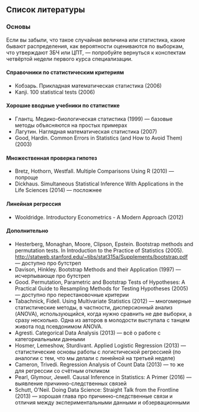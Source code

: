 ## Список литературы

### Основы

Если вы забыли, что такое случайная величина или статистика, какие бывают распределения, как вероятности оцениваются по выборкам, что утверждают ЗБЧ или ЦПТ, — попробуйте вернуться к конспектам четвёртой недели первого курса специализации.

#### Справочники по статистическим критериям

- Кобзарь. Прикладная математическая статистика (2006)
- Kanji. 100 statistical tests (2006)

#### Хорошие вводные учебники по статистике

- Глантц. Медико-биологическая статистика (1999) — базовые методы объясняются на простых примерах
- Лагутин. Наглядная математическая статистика (2007)
- Good, Hardin. Common Errors in Statistics (and How to Avoid Them) (2003)

#### Множественная проверка гипотез

- Bretz, Hothorn, Westfall. Multiple Comparisons Using R (2010) — попроще
- Dickhaus. Simultaneous Statistical Inference With Applications in the Life Sciences (2014) — посложнее

#### Линейная регрессия

- Wooldridge. Introductory Econometrics - A Modern Approach (2012)

#### Дополнительно

- Hesterberg, Monaghan, Moore, Clipson, Epstein. Bootstrap methods and permutation tests. In Introduction to the Practice of Statistics (2005). http://statweb.stanford.edu/~tibs/stat315a/Supplements/bootstrap.pdf — доступно про бутстреп
- Davison, Hinkley. Bootstrap Methods and their Application (1997) — исчерпывающе про бутстреп
- Good. Permutation, Parametric and Bootstrap Tests of Hypotheses: A Practical Guide to Resampling Methods for Testing Hypotheses (2005) — доступно про перестановочные критерии
- Tabachnick, Fidell. Using Multivariate Statistics (2012) — многомерные статистические методы, в частности, дисперсионный анализ (ANOVA), использующийся, когда нужно сравнить не две выборки, а сразу несколько. Одна из авторов в молодости выступала с танцем живота под псевдонимом ANOVA.
- Agresti. Categorical Data Analysis (2013) — всё о работе с категориальными данными
- Hosmer, Lemeshow, Sturdivant. Applied Logistic Regression (2013) — статистические основы работы с логистической регрессией (по аналогии с тем, что мы делали с линейной на третьей неделе)
- Cameron, Trivedi. Regression Analysis of Count Data (2013) — то же для регрессии со счётным откликом
- Pearl, Glymour, Jewell. Causal Inference in Statistics: A Primer (2016) — выявление причинно-следственных связей
- Schutt, O'Neil. Doing Data Science: Straight Talk from the Frontline (2013) — хорошая глава про причинно-следственные связи и отличия между экспериментальными данными и обзервационными